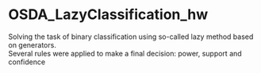# OSDA_LazyClassification_hw
Solving the task of binary classification using so-called lazy method based on generators.    
Several rules were applied to make a final decision: power, support and confidence
